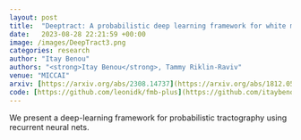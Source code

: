 ```yaml
---
layout: post
title:  "Deeptract: A probabilistic deep learning framework for white matter fiber tractography‏"
date:   2023-08-28 22:21:59 +00:00
image: /images/DeepTract3.png
categories: research
author: "Itay Benou"
authors: "<strong>Itay Benou</strong>, Tammy Riklin-Raviv"
venue: "MICCAI"
arxiv: [https://arxiv.org/abs/2308.14737](https://arxiv.org/abs/1812.05129)
code: [https://github.com/leonidk/fmb-plus](https://github.com/itaybenou/DeepTract](https://github.com/itaybenou/DeepTract)
---
```

We present a deep-learning framework for probabilistic tractography using recurrent neural nets.
